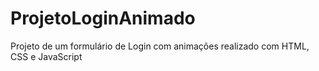 # ProjetoLoginAnimado
Projeto de um formulário de Login com animações realizado com HTML, CSS e JavaScript
